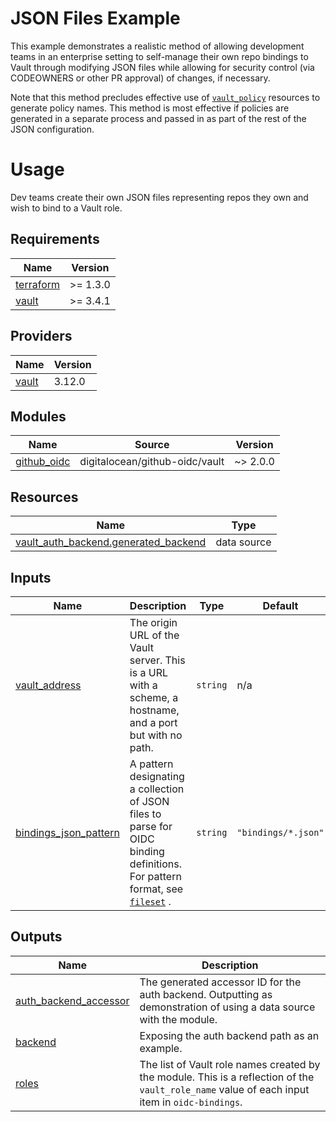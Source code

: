 # JSON Files Example

This example demonstrates a realistic method of allowing development teams in an enterprise setting to self-manage their
own repo bindings to Vault through modifying JSON files while allowing for security control (via CODEOWNERS or other PR approval)
of changes, if necessary.

Note that this method precludes effective use of [`vault_policy`](https://registry.terraform.io/providers/hashicorp/vault/latest/docs/resources/policy)
resources to generate policy names.
This method is most effective if policies are generated in a separate process and passed in as part of the rest of the JSON configuration.

# Usage

Dev teams create their own JSON files representing repos they own and wish to bind to a Vault role.

<!-- BEGINNING OF PRE-COMMIT-TERRAFORM DOCS HOOK -->
## Requirements

| Name | Version |
|------|---------|
| <a name="requirement_terraform"></a> [terraform](#requirement\_terraform) | >= 1.3.0 |
| <a name="requirement_vault"></a> [vault](#requirement\_vault) | >= 3.4.1 |

## Providers

| Name | Version |
|------|---------|
| <a name="provider_vault"></a> [vault](#provider\_vault) | 3.12.0 |

## Modules

| Name | Source | Version |
|------|--------|---------|
| <a name="module_github_oidc"></a> [github\_oidc](#module\_github\_oidc) | digitalocean/github-oidc/vault | ~> 2.0.0 |

## Resources

| Name | Type |
|------|------|
| [vault_auth_backend.generated_backend](https://registry.terraform.io/providers/hashicorp/vault/latest/docs/data-sources/auth_backend) | data source |

## Inputs

| Name | Description | Type | Default | Required |
|------|-------------|------|---------|:--------:|
| <a name="input_vault_address"></a> [vault\_address](#input\_vault\_address) | The origin URL of the Vault server. This is a URL with a scheme, a hostname, and a port but with no path. | `string` | n/a | yes |
| <a name="input_bindings_json_pattern"></a> [bindings\_json\_pattern](#input\_bindings\_json\_pattern) | A pattern designating a collection of JSON files to parse for OIDC binding definitions. For pattern format, see [`fileset`](https://www.terraform.io/language/functions/fileset) . | `string` | `"bindings/*.json"` | no |

## Outputs

| Name | Description |
|------|-------------|
| <a name="output_auth_backend_accessor"></a> [auth\_backend\_accessor](#output\_auth\_backend\_accessor) | The generated accessor ID for the auth backend. Outputting as demonstration of using a data source with the module. |
| <a name="output_backend"></a> [backend](#output\_backend) | Exposing the auth backend path as an example. |
| <a name="output_roles"></a> [roles](#output\_roles) | The list of Vault role names created by the module. This is a reflection of the `vault_role_name` value of each input item in `oidc-bindings`. |
<!-- END OF PRE-COMMIT-TERRAFORM DOCS HOOK -->
